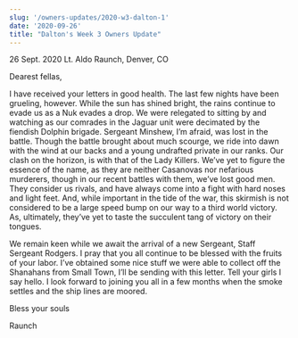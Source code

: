 ```yaml
---
slug: '/owners-updates/2020-w3-dalton-1'
date: '2020-09-26'
title: "Dalton's Week 3 Owners Update"
---
```


26 Sept. 2020 Lt. Aldo Raunch, Denver, CO

Dearest fellas,

I have received your letters in good health. The last few nights have been grueling, however. While the sun has shined bright, the rains continue to evade us as a Nuk evades a drop. We were relegated to sitting by and watching as our comrades in the Jaguar unit were decimated by the fiendish Dolphin brigade. Sergeant Minshew, I’m afraid, was lost in the battle. Though the battle brought about much scourge, we ride into dawn with the wind at our backs and a young undrafted private in our ranks. Our clash on the horizon, is with that of the Lady Killers. We’ve yet to figure the essence of the name, as they are neither Casanovas nor nefarious murderers, though in our recent battles with them, we’ve lost good men. They consider us rivals, and have always come into a fight with hard noses and light feet. And, while important in the tide of the war, this skirmish is not considered to be a large speed bump on our way to a third world victory. As, ultimately, they’ve yet to taste the succulent tang of victory on their tongues.

We remain keen while we await the arrival of a new Sergeant, Staff Sergeant Rodgers. I pray that you all continue to be blessed with the fruits of your labor. I’ve obtained some nice stuff we were able to collect off the Shanahans from Small Town, I’ll be sending with this letter. Tell your girls I say hello. I look forward to joining you all in a few months when the smoke settles and the ship lines are moored.

Bless your souls

Raunch
